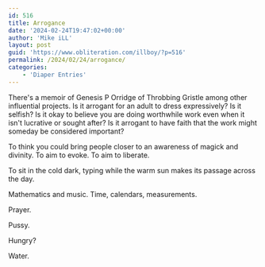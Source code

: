 ```yaml
---
id: 516
title: Arrogance
date: '2024-02-24T19:47:02+00:00'
author: 'Mike iLL'
layout: post
guid: 'https://www.obliteration.com/illboy/?p=516'
permalink: /2024/02/24/arrogance/
categories:
    - 'Diaper Entries'
---
```


<!-- wp:paragraph -->
<p>There's a memoir of Genesis P Orridge of Throbbing Gristle among other influential projects. Is it arrogant for an adult to dress expressively? Is it selfish? Is it okay to believe you are doing worthwhile work even when it isn't lucrative or sought after? Is it arrogant to have faith that the work might someday be considered important?</p>
<!-- /wp:paragraph -->

<!-- wp:paragraph -->
<p>To think you could bring people closer to an awareness of magick and divinity. To aim to evoke. To aim to liberate.</p>
<!-- /wp:paragraph -->

<!-- wp:paragraph -->
<p>To sit in the cold dark, typing while the warm sun makes its passage across the day.</p>
<!-- /wp:paragraph -->

<!-- wp:paragraph -->
<p>Mathematics and music. Time, calendars, measurements. </p>
<!-- /wp:paragraph -->

<!-- wp:paragraph -->
<p>Prayer.</p>
<!-- /wp:paragraph -->

<!-- wp:paragraph -->
<p>Pussy.</p>
<!-- /wp:paragraph -->

<!-- wp:paragraph -->
<p>Hungry? </p>
<!-- /wp:paragraph -->

<!-- wp:paragraph -->
<p>Water.</p>
<!-- /wp:paragraph -->